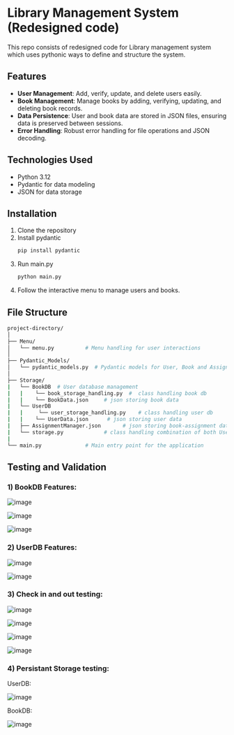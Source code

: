 # Library Management System (Redesigned code)

This repo consists of redesigned code for Library management system which uses pythonic ways to define and structure the system. 

## Features

- **User Management**: Add, verify, update, and delete users easily.
- **Book Management**: Manage books by adding, verifying, updating, and deleting book records.
- **Data Persistence**: User and book data are stored in JSON files, ensuring data is preserved between sessions.
- **Error Handling**: Robust error handling for file operations and JSON decoding.

## Technologies Used

- Python 3.12
- Pydantic for data modeling
- JSON for data storage

## Installation

1. Clone the repository
2. Install pydantic
   ```bash
   pip install pydantic
3. Run main.py
   ```bash
   python main.py
4. Follow the interactive menu to manage users and books.

## File Structure
```bash
project-directory/
│
├── Menu/
│   └── menu.py          # Menu handling for user interactions
│
├── Pydantic_Models/
│   └── pydantic_models.py  # Pydantic models for User, Book and Assignment data
│
├── Storage/
|   └── BookDB  # User database management
|   |    └── book_storage_handling.py  #  class handling book db
|   |    └── BookData.json     # json storing book data
|   └── UserDB
|   |     └── user_storage_handling.py    # class handling user db
|   |    └── UserData.json      # json storing user data
|   ├── AssignmentManager.json       # json storing book-assignment data
|   └── storage.py             # class handling combination of both UserDB and BookDB as inheritence
|
└── main.py              # Main entry point for the application
```

## Testing and Validation
### 1) BookDB Features:

![image](https://github.com/user-attachments/assets/21ef3053-5119-4853-b389-41d32165a72a)

![image](https://github.com/user-attachments/assets/9171b9c9-8c4b-4fda-baf8-0fdf0e62139c)

![image](https://github.com/user-attachments/assets/d0bb1111-9ca7-4782-b9da-e8b757e39596)

### 2) UserDB Features:

![image](https://github.com/user-attachments/assets/3e4dbcfc-da85-4dbb-b020-c06ecd53f187)

   
![image](https://github.com/user-attachments/assets/d699eaa2-9fdb-4379-839f-1b875cb4bb0e)

### 3) Check in and out testing:

![image](https://github.com/user-attachments/assets/482e9ed2-df5c-4101-804f-66ebfdad6c78)

![image](https://github.com/user-attachments/assets/6b9ece7f-7d9b-4e1a-ba52-a29a7c5794cc)

![image](https://github.com/user-attachments/assets/e31420b0-597f-4ac1-9b86-ae415800868b)

![image](https://github.com/user-attachments/assets/4b1dad65-267a-4321-82fb-0ff320e2562f)

### 4) Persistant Storage testing:

UserDB:

![image](https://github.com/user-attachments/assets/c3d521f8-bedd-4a23-aa24-953cb3b45c4e)

BookDB:

![image](https://github.com/user-attachments/assets/9b28b908-ccf8-4a13-8fd0-ca0555d8ac06)












